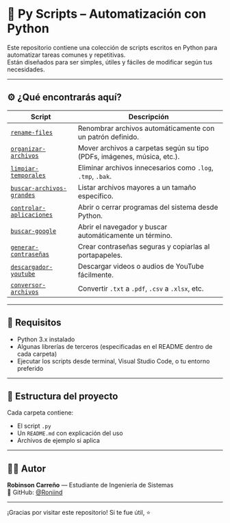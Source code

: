 # 🐍 Py Scripts – Automatización con Python

Este repositorio contiene una colección de scripts escritos en Python para automatizar tareas comunes y repetitivas.  
Están diseñados para ser simples, útiles y fáciles de modificar según tus necesidades.

---

## ⚙️ ¿Qué encontrarás aquí?

| Script | Descripción |
|--------|-------------|
| [`rename-files`](./rename-files) | Renombrar archivos automáticamente con un patrón definido. |
| [`organizar-archivos`](./organizar-archivos) | Mover archivos a carpetas según su tipo (PDFs, imágenes, música, etc.). |
| [`limpiar-temporales`](./limpiar-temporales) | Eliminar archivos innecesarios como `.log`, `.tmp`, `.bak`. |
| [`buscar-archivos-grandes`](./buscar-archivos-grandes) | Listar archivos mayores a un tamaño específico. |
| [`controlar-aplicaciones`](./controlar-aplicaciones) | Abrir o cerrar programas del sistema desde Python. |
| [`buscar-google`](./buscar-google) | Abrir el navegador y buscar automáticamente un término. |
| [`generar-contraseñas`](./generar-contraseñas) | Crear contraseñas seguras y copiarlas al portapapeles. |
| [`descargador-youtube`](./descargador-youtube) | Descargar videos o audios de YouTube fácilmente. |
| [`conversor-archivos`](./conversor-archivos) | Convertir `.txt` a `.pdf`, `.csv` a `.xlsx`, etc. |

---

## 🚀 Requisitos

- Python 3.x instalado
- Algunas librerías de terceros (especificadas en el README dentro de cada carpeta)
- Ejecutar los scripts desde terminal, Visual Studio Code, o tu entorno preferido

---

## 📁 Estructura del proyecto

Cada carpeta contiene:
- El script `.py`
- Un `README.md` con explicación del uso
- Archivos de ejemplo si aplica

---

## 👨‍💻 Autor

**Robinson Carreño** — Estudiante de Ingeniería de Sistemas  
🔗 GitHub: [@Roniind](https://github.com/Roniind)

---

¡Gracias por visitar este repositorio! Si te fue útil, ⭐️ 
